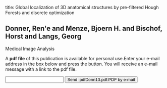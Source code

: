 title: Global localization of 3D anatomical structures by pre-filtered Hough Forests and discrete optimization

## Donner, Ren'e and Menze, Bjoern H. and Bischof, Horst and Langs, Georg
Medical Image Analysis

A <b>pdf file</b> of this publication is available for personal use.Enter your e-mail address in the box below and press the button. You will receive an e-mail message with a link to the pdf file.
<form action="sender.php">  <input type="text" name="email">  <input type="submit" value="Send :pdfDonn13.pdf:PDF by e-mail"></form>